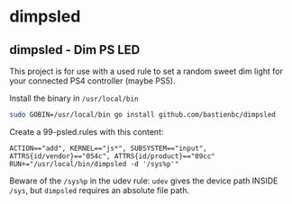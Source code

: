 # dimpsled

## dimpsled - Dim PS LED
This project is for use with a used rule to set a random sweet dim light for your connected PS4 controller (maybe PS5).

Install the binary in `/usr/local/bin`
```sh
sudo GOBIN=/usr/local/bin go install github.com/bastienbc/dimpsled
```

Create a 99-psled.rules with this content:
```
ACTION=="add", KERNEL=="js*", SUBSYSTEM=="input", ATTRS{id/vendor}=="054c", ATTRS{id/product}=="09cc" RUN+="/usr/local/bin/dimpsled -d '/sys%p'"
```

Beware of the `/sys%p` in the udev rule:
`udev` gives the device path INSIDE `/sys`, but `dimpsled` requires an absolute file path.
